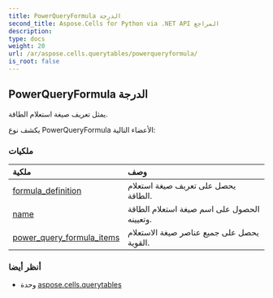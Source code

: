 ```yaml
---
title: PowerQueryFormula الدرجة
second_title: Aspose.Cells for Python via .NET API المراجع
description:
type: docs
weight: 20
url: /ar/aspose.cells.querytables/powerqueryformula/
is_root: false
---
```

##  PowerQueryFormula الدرجة
يمثل تعريف صيغة استعلام الطاقة.



يكشف نوع PowerQueryFormula الأعضاء التالية:

###  ملكيات
| ملكية| وصف|
| :- | :- |
| [formula_definition](/cells/python-net/ar/aspose.cells.querytables/powerqueryformula/formula_definition) | يحصل على تعريف صيغة استعلام الطاقة.|
| [name](/cells/python-net/ar/aspose.cells.querytables/powerqueryformula/name) | الحصول على اسم صيغة استعلام الطاقة وتعيينه.|
| [power_query_formula_items](/cells/python-net/ar/aspose.cells.querytables/powerqueryformula/power_query_formula_items) | يحصل على جميع عناصر صيغة الاستعلام القوية.|



###  أنظر أيضا
* وحدة [aspose.cells.querytables](..)
